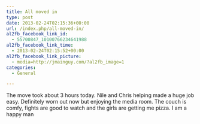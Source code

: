 ```yaml
---
title: All moved in
type: post
date: 2013-02-24T02:15:36+00:00
url: /index.php/all-moved-in/
al2fb_facebook_link_id:
  - 55700847_10100766234641988
al2fb_facebook_link_time:
  - 2013-02-24T02:15:52+00:00
al2fb_facebook_link_picture:
  - media=http://jmainguy.com/?al2fb_image=1
categories:
  - General

---
```

The move took about 3 hours today. Nile and Chris helping made a huge job easy. Definitely worn out now but enjoying the media room. The couch is comfy, fights are good to watch and the girls are getting me pizza. I am a happy man